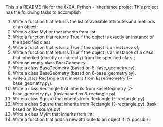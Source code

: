 This is a README file for the 0x0A. Python - Inheritance project
This project has the following tasks to accomplish;
1. Write a function that returns the list of available attributes and methods of an object:
2. Write a class MyList that inherits from list:
3. Write a function that returns True if the object is exactly an instance of the specified class 
4. Write a function that returns True if the object is an instance of, 
5. Write a function that returns True if the object is an instance of a class that inherited (directly or indirectly) from the specified class ;
6. Write an empty class BaseGeometry.
7. Write a class BaseGeometry (based on 5-base_geometry.py).
8. Write a class BaseGeometry (based on 6-base_geometry.py).
9. write a class Rectangle that inherits from BaseGeometry (7-base_geometry.py).
10. Write a class Rectangle that inherits from BaseGeometry (7-base_geometry.py). (task based on 8-rectangle.py)
11. Write a class Square that inherits from Rectangle (9-rectangle.py)
12. Write a class Square that inherits from Rectangle (9-rectangle.py). (task based on 10-square.py).
13. Write a class MyInt that inherits from int:
14. Write a function that adds a new attribute to an object if it’s possible:

